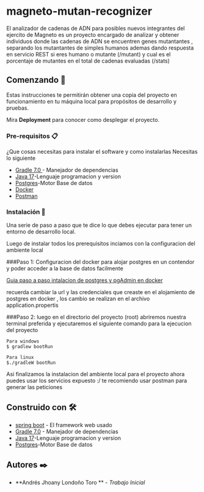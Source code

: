 # magneto-mutan-recognizer

El analizador de cadenas de ADN para posibles nuevos integrantes del ejercito de Magneto es un proyecto encargado de analizar y obtener individuos donde las cadenas de ADN se encuentren genes mutantantes , separando los mutantantes de simples humanos ademas dando respuesta en  servicio REST si eres humano o mutante (/mutant) y cual es el porcentaje de mutantes en el total de cadenas evaluadas (/stats) 


## Comenzando 🚀

Estas instrucciones te permitirán obtener una copia del proyecto en funcionamiento en tu máquina local para propósitos de desarrollo y pruebas.

Mira **Deployment** para conocer como desplegar el proyecto.

### Pre-requisitos 📋

¿Que cosas necesitas para instalar el software y como instalarlas 
Necesitas lo siguiente


* [Gradle 7.0 ](https://gradle.org/) - Manejador de dependencias
* [Java 17](https://www.oracle.com/java/technologies/javase/jdk17-archive-downloads.html)-Lenguaje programacion y version
* [Postgres](https://www.postgresql.org/)-Motor Base de datos
* [Docker](https://www.docker.com/products/docker-desktop/)
* [Postman](https://www.postman.com/downloads/)



### Instalación 🔧

Una serie de paso a paso que te dice lo que debes ejecutar para tener un entorno de desarrollo local.

Luego de instalar todos los prerequisitos inciamos con la configuracion del ambiente local 

###Paso 1: Configuracion del docker para alojar postgres en un contendor y poder acceder a la base de datos facilmente 

[Guia paso a paso intalacion de postgres y pgAdmin en docker](https://dev.to/shree_j/how-to-install-and-run-psql-using-docker-41j2)

recuerda cambiar la url y las credenciales que  creaste en el alojamiento de postgres en docker , los cambio se realizan en el archivo application.propertis


###Paso 2: luego en el directorio del proyecto (root) abriremos nuestra terminal preferida y ejecutaremos el siguiente comando para la ejecucion del proyecto

```
Para windows
$ gradlew bootRun 

Para linux 
$./gradleW bootRun
```

Asi finalizamos la instalacion del ambiente local para el proyecto ahora puedes usar los servicios expuesto <url>:<puerto>/<servicio> te recomiendo usar postman para generar las peticiones 


## Construido con 🛠️

* [spring boot](https://spring.io/projects/spring-boot) - El framework web usado
* [Gradle 7.0](https://gradle.org/) - Manejador de dependencias
* [Java 17](https://www.oracle.com/java/technologies/javase/jdk17-archive-downloads.html)-Lenguaje programacion y version
* [Postgres](https://www.postgresql.org/)-Motor Base de datos

## Autores ✒️

* **Andrés Jhoany Londoño Toro ** - *Trabajo Inicial*  

